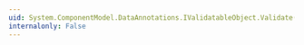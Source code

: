 ```yaml
---
uid: System.ComponentModel.DataAnnotations.IValidatableObject.Validate(System.ComponentModel.DataAnnotations.ValidationContext)
internalonly: False
---
```

